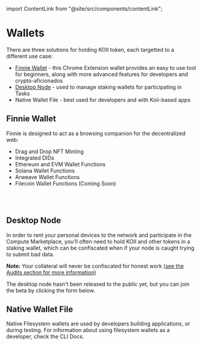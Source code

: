 import ContentLink from "@site/src/components/contentLink";

# Wallets

There are three solutions for holding KOII token, each targetted to a different use case:

* [Finnie Wallet](https://chrome.google.com/webstore/detail/finnie/cjmkndjhnagcfbpiemnkdpomccnjblmj) - this Chrome Extension wallet provides an easy to use tool for beginners, along with more advanced features for developers and crypto-aficionados
* [Desktop Node](https://share.hsforms.com/1kLtk8rfURZ-HY2xnKRTfCgc20dg) - used to manage staking wallets for participating in Tasks
* Native Wallet File - best used for developers and with Koii-based apps

## Finnie Wallet

Finnie is designed to act as a browsing companion for the decentralized web:

* Drag and Drop NFT Minting
* Integrated DIDs
* Ethereum and EVM Wallet Functions
* Solana Wallet Functions
* Arweave Wallet Functions
* Filecoin Wallet Functions (Coming Soon)

<ContentLink title="Finnie" link="https://chrome.google.com/webstore/detail/finnie/cjmkndjhnagcfbpiemnkdpomccnjblmj" iconType="copy"/>

<br />
<br />

<ContentLink title="Finnie for Devs" link="/develop/finnie-for-devs/welcome-to-finnie" iconType="copy"/>


## Desktop Node&#x20;

In order to rent your personal devices to the network and participate in the Compute Marketplace, you'll often need to hold KOII and other tokens in a staking wallet, which can be confiscated when if your node is caught trying to submit bad data.&#x20;

**Note:** Your collateral will never be confiscated for honest work [(see the Audits section for more information)](/develop/microservices-and-tasks/what-are-tasks/what-are-audits)

The desktop node hasn't been released to the public yet, but you can join the beta by clicking the form below.


<ContentLink title="Run a Task Node" link="/develop/microservices-and-tasks/run-a-task-node" iconType="copy"/>

## Native Wallet File

Native Filesystem wallets are used by developers building applications, or during testing. For information about using filesystem wallets as a developer, check the CLI Docs.

<ContentLink title="Using the Koii CLI" link="/develop/koii-software-toolkit-sdk/using-the-cli" iconType="copy"/>
